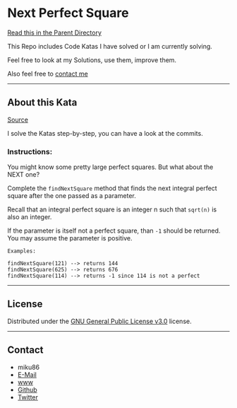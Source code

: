 # Next Perfect Square

[Read this in the Parent Directory](https://github.com/miku86/katas)

This Repo includes Code Katas I have solved or I am currently solving.

Feel free to look at my Solutions, use them, improve them.

Also feel free to [contact me](#contact)

---

## About this Kata

[Source](https://www.codewars.com/kata/find-the-next-perfect-square)

I solve the Katas step-by-step, you can have a look at the commits.

### Instructions:

You might know some pretty large perfect squares. But what about the NEXT one?

Complete the `findNextSquare` method that finds the next integral perfect square after the one passed as a parameter.

Recall that an integral perfect square is an integer n such that `sqrt(n)` is also an integer.

If the parameter is itself not a perfect square, than `-1` should be returned. You may assume the parameter is positive.

```
Examples:

findNextSquare(121) --> returns 144
findNextSquare(625) --> returns 676
findNextSquare(114) --> returns -1 since 114 is not a perfect
```

---

## License

Distributed under the [GNU General Public License v3.0](https://choosealicense.com/licenses/gpl-3.0/) license.

---

## Contact

- miku86
- [E-Mail](mailto:hello@miku86.com)
- [www](https://miku86.com)
- [Github](https://github.com/miku86)
- [Twitter](https://twitter.com/miku86com)
